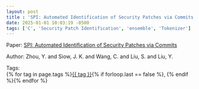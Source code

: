 ```yaml
---
layout: post
title : 'SPI: Automated Identification of Security Patches via Commits'
date: 2025-01-01 10:03:19 -0500
tags: ['C', 'Security Patch Identification', 'ensemble', 'Tokenizer']
---
```

Paper: [SPI: Automated Identification of Security Patches via Commits](https://dl.acm.org/doi/abs/10.1145/3468854?casa_token=RL_uJAFXUYsAAAAA:Fn4W_U8-scWtpyaMcXWYUWTxgJiDo9Sq0-0lgkczea6Zg8Xtcdc66u3z8iCwLb3wBPtsh3mkoh4)

Author: Zhou, Y. and Siow, J. K. and Wang, C. and Liu, S. and Liu, Y.




 Tags:  
        <span>{% for tag in page.tags %}<a href="{{ site.baseurl }}tags/#{{ tag | slugify }}">{{ tag }}</a>{% if forloop.last == false %}, {% endif %}{% endfor %}</span>
